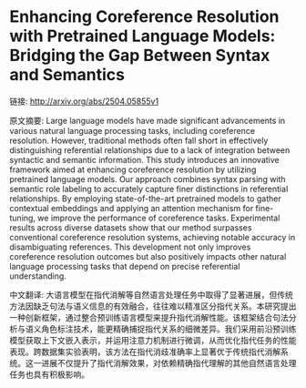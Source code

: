 # Enhancing Coreference Resolution with Pretrained Language Models: Bridging the Gap Between Syntax and Semantics

链接: http://arxiv.org/abs/2504.05855v1

原文摘要:
Large language models have made significant advancements in various natural
language processing tasks, including coreference resolution. However,
traditional methods often fall short in effectively distinguishing referential
relationships due to a lack of integration between syntactic and semantic
information. This study introduces an innovative framework aimed at enhancing
coreference resolution by utilizing pretrained language models. Our approach
combines syntax parsing with semantic role labeling to accurately capture finer
distinctions in referential relationships. By employing state-of-the-art
pretrained models to gather contextual embeddings and applying an attention
mechanism for fine-tuning, we improve the performance of coreference tasks.
Experimental results across diverse datasets show that our method surpasses
conventional coreference resolution systems, achieving notable accuracy in
disambiguating references. This development not only improves coreference
resolution outcomes but also positively impacts other natural language
processing tasks that depend on precise referential understanding.

中文翻译:
大语言模型在指代消解等自然语言处理任务中取得了显著进展，但传统方法因缺乏句法与语义信息的有效融合，往往难以精准区分指代关系。本研究提出一种创新框架，通过整合预训练语言模型来提升指代消解性能。该框架结合句法分析与语义角色标注技术，能更精确捕捉指代关系的细微差异。我们采用前沿预训练模型获取上下文嵌入表示，并运用注意力机制进行微调，从而优化指代任务的性能表现。跨数据集实验表明，该方法在指代消歧准确率上显著优于传统指代消解系统。这一进展不仅提升了指代消解效果，对依赖精确指代理解的其他自然语言处理任务也具有积极影响。
